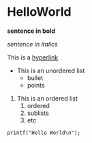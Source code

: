 # HelloWorld

**sentence in bold**

*sentence in italics*

This is a [hyperlink](https://google.com)

* This is an unordered list
	* bullet
	* points

1. This is an ordered list
	1. ordered
	2. sublists
	3. etc

`printf("Hello World\n");`
